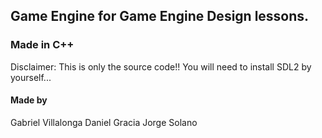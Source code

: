 ## Game Engine for Game Engine Design lessons.
### Made in C++

Disclaimer: This is only the source code!! You will need to install SDL2 by yourself...

#### Made by
Gabriel Villalonga
Daniel Gracia
Jorge Solano
